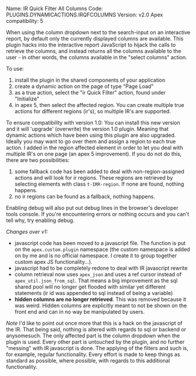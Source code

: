 Name: IR Quick Filter All Columns
Code: PLUGINS.DYNAMICACTIONS.IRQFCOLUMNS
Version: v2.0
Apex compatibility: 5

When using the column dropdown next to the search-input on an interactive report, by default only the currently displayed columns are available. This plugin hacks into the interactive report JavaScript to hijack the calls to retrieve the columns, and instead returns all the columns available to the user - in other words, the columns available in the "select columns" action.

To use:
1) install the plugin in the shared components of your application
2) create a dynamic action on the page of type "Page Load"
3) as a true action, select the "ir Quick Filter" action, found under "Initialize"
4) in apex 5, then select the affected region. You can create multiple true actions for different regions (ir's), so multiple IR's are supported.

To ensure compatibility with version 1.0: 
You can install this new version and it will 'upgrade' (overwrite) the version 1.0 plugin. Meaning that dynamic actions which have been using this plugin are also upgraded. Ideally you may want to go over them and assign a region to each true action. I added in the region affected element in order to let you deal with multiple IR's on one page (an apex 5 improvement). 
If you do not do this, there are two possibilities: 
1) some fallback code has been added to deal with non-region-assigned actions and will look for ir regions. These regions are retrieved by selecting elements with class `t-IRR-region`. If none are found, nothing happens. 
2) no ir regions can be found as a fallback, nothing happens.

Enabling debug will also put out debug lines in the browser's developer tools console. If you're encountering errors or nothing occurs and you can't tell why, try enabling debug.

_Changes over v1:_

- javascript code has been moved to a javascript file. The function is put on the `apex.custom.plugin` namespace (the custom namespace is added on by me and is no official namespace. I create it to group together custom apex JS functionality...). 
- javascript had to be completely redone to deal with IR javascript rewrite
- column retrieval now uses `apex_json` and uses a ref cursor instead of `apex_util.json_from_sql`. That means a big improvement as the sql shared pool will no longer get flooded with similar yet different statements (ir id was appended to sql instead of being a variable)
- **hidden columns are no longer retrieved**. This was removed because it was weird. Hidden columns are explicitly meant to not be shown on the front end and can in no way be manipulated by users.

_Note_
I'd like to point out once more that this is a hack on the javascript of the IR. That being said, nothing is altered with regards to sql or backend or anysomesuch. The only affected part is the column dropdown when the plugin is used. Every other part is untouched by the plugin, and no further "messing" with IR javascript is done. The applying of the filters and such is, for example, regular functionality. Every effort is made to keep things as standard as possible, where possible, with regards to this additional functionality.